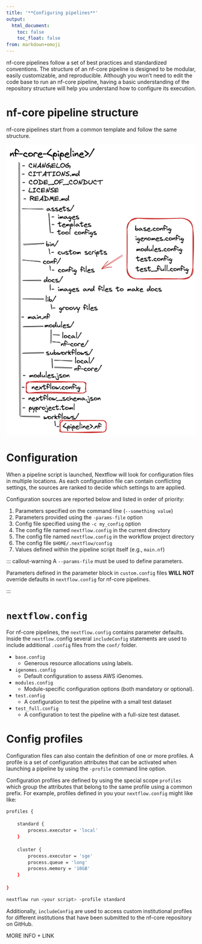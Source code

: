```yaml
---
title: '**Configuring pipelines**'
output:
  html_document:
    toc: false
    toc_float: false
from: markdown+emoji
---
```


nf-core pipelines follow a set of best practices and standardized conventions. The structure of an nf-core pipeline is designed to be modular, easily customizable, and reproducible. Although you won’t need to edit the code base to run an nf-core pipeline, having a basic understanding of the repository structure will help you understand how to configure its execution.

# nf-core pipeline structure

nf-core pipelines start from a common template and follow the same structure. 

![](../figs/1.3_structure.excalidraw.png)

# Configuration

When a pipeline script is launched, Nextflow will look for configuration files in multiple locations. As each configuration file can contain conflicting settings, the sources are ranked to decide which settings to are applied.

Configuration sources are reported below and listed in order of priority:

1. Parameters specified on the command line (`--something value`)
2. Parameters provided using the `-params-file` option
3. Config file specified using the `-c my_config` option
4. The config file named `nextflow.config` in the current directory
5. The config file named `nextflow.config` in the workflow project directory
6. The config file `$HOME/.nextflow/config`
7. Values defined within the pipeline script itself (e.g., `main.nf`)

::: callout-warning
A `--params-file` must be used to define parameters.

Parameters defined in the parameter block in `custom.config` files **WILL NOT** override defaults in `nextflow.config` for nf-core pipelines.

:::

# `nextflow.config`

For nf-core pipelines, the `nextflow.config` contains parameter defaults. Inside the `nextflow.`config several `includeConfig` statements are used to include additional `.config` files from the `conf/` folder.

- `base.config`
  - Generous resource allocations using labels.
- `igenomes.config`
  - Default configuration to assess AWS iGenomes.
- `modules.config`
  - Module-specific configuration options (both mandatory or optional).
- `test.config`
  - A configuration to test the pipeline with a small test dataset
- `test_full.config`
  - A configuration to test the pipeline with a full-size test dataset.

# Config profiles

Configuration files can also contain the definition of one or more profiles. A profile is a set of configuration attributes that can be activated when launching a pipeline by using the `-profile` command line option.

Configuration profiles are defined by using the special scope `profiles` which group the attributes that belong to the same profile using a common prefix. For example, profiles defined in you your `nextflow.config` might like like:

```bash
profiles {

    standard {
        process.executor = 'local'
    }

    cluster {
        process.executor = 'sge'
        process.queue = 'long'
        process.memory = '10GB'
    }

}
```

```bash
nextflow run <your script> -profile standard
```

Additionally, `includeConfig` are used to access custom institutional profiles for different institutions that have been submitted to the nf-core repository on GitHub.

MORE INFO + LINK
